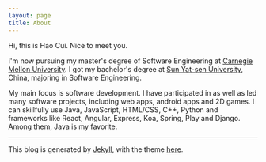 ```yaml
---
layout: page
title: About
---
```


Hi, this is Hao Cui. Nice to meet you.

I'm now pursuing my master's degree of Software Engineering at [Carnegie Mellon University](https://www.cmu.edu/). I got my bachelor's degree at [Sun Yat-sen University](http://www.sysu.edu.cn/), China, majoring in Software Engineering.

My main focus is software development. I have participated in as well as led many software projects, including web apps, android apps and 2D games. I can skillfully use Java, JavaScript, HTML/CSS, C++, Python and frameworks like React, Angular, Express, Koa, Spring, Play and Django. Among them, Java is my favorite.

---

This blog is generated by [Jekyll](https://github.com/jekyll/jekyll), with the theme [here](https://github.com/AWEEKJ/Kiko-plus).
